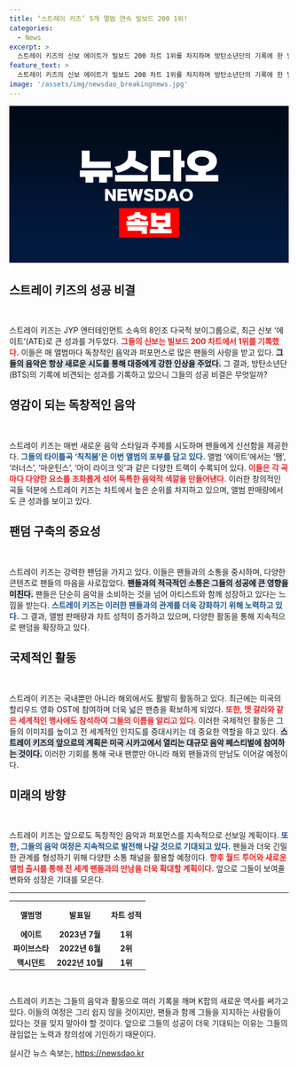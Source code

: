 ```yaml
---
title: ‘스트레이 키즈’ 5개 앨범 연속 빌보드 200 1위!
categories:
  - News
excerpt: >
  스트레이 키즈의 신보 에이트가 빌보드 200 차트 1위를 차지하며 방탄소년단의 기록에 한 발짝 다가섰다! 이들의 독창적인 음악과 강력한 팬덤이 가져온 이 놀라운 성과, 그 뒤에 숨은 이야기를 만나보세요!
feature_text: >
  스트레이 키즈의 신보 에이트가 빌보드 200 차트 1위를 차지하며 방탄소년단의 기록에 한 발짝 다가섰다! 이들의 독창적인 음악과 강력한 팬덤이 가져온 이 놀라운 성과, 그 뒤에 숨은 이야기를 만나보세요!
image: '/assets/img/newsdao_breakingnews.jpg'
---
```


<p><img src="/assets/img/newsdao_breakingnews.jpg" alt="implanttips 속보" /></p>

<h2 data-ke-size="size26">스트레이 키즈의 성공 비결</h2>

<p data-ke-size="size16">&nbsp;</p>

<p>스트레이 키즈는 JYP 엔터테인먼트 소속의 8인조 다국적 보이그룹으로, 최근 신보 ‘에이트’(ATE)로 큰 성과를 거두었다. <b><span style="color: #ee2323;">그들의 신보는 빌보드 200 차트에서 1위를 기록했다.</span></b> 이들은 매 앨범마다 독창적인 음악과 퍼포먼스로 많은 팬들의 사랑을 받고 있다. <b><span style="background-color: #21538527;">그들의 음악은 항상 새로운 시도를 통해 대중에게 강한 인상을 주었다.</span></b> 그 결과, 방탄소년단(BTS)의 기록에 비견되는 성과를 기록하고 있으니 그들의 성공 비결은 무엇일까?</p>

<h2 data-ke-size="size26">영감이 되는 독창적인 음악</h2>

<p data-ke-size="size16">&nbsp;</p>

<p>스트레이 키즈는 매번 새로운 음악 스타일과 주제를 시도하며 팬들에게 신선함을 제공한다. <b><span style="color: #1a5490;">그들의 타이틀곡 ‘칙칙붐’은 이번 앨범의 포부를 담고 있다.</span></b> 앨범 ‘에이트’에서는 ‘쨈’, ‘러너스’, ‘마운틴스’, ‘아이 라이크 잇’과 같은 다양한 트랙이 수록되어 있다. <b><span style="color: #ee2323;">이들은 각 곡마다 다양한 요소를 조화롭게 섞어 독특한 음악적 색깔을 만들어낸다.</span></b> 이러한 창의적인 곡들 덕분에 스트레이 키즈는 차트에서 높은 순위를 차지하고 있으며, 앨범 판매량에서도 큰 성과를 보이고 있다.</p>

<h2 data-ke-size="size26">팬덤 구축의 중요성</h2>

<p data-ke-size="size16">&nbsp;</p>

<p>스트레이 키즈는 강력한 팬덤을 가지고 있다. 이들은 팬들과의 소통을 중시하며, 다양한 콘텐츠로 팬들의 마음을 사로잡았다. <b><span style="background-color: #21538527;">팬들과의 적극적인 소통은 그들의 성공에 큰 영향을 미친다.</span></b> 팬들은 단순히 음악을 소비하는 것을 넘어 아티스트와 함께 성장하고 있다는 느낌을 받는다. <b><span style="color: #1a5490;">스트레이 키즈는 이러한 팬들과의 관계를 더욱 강화하기 위해 노력하고 있다.</span></b> 그 결과, 앨범 판매량과 차트 성적이 증가하고 있으며, 다양한 활동을 통해 지속적으로 팬덤을 확장하고 있다.</p>

<h2 data-ke-size="size26">국제적인 활동</h2>

<p data-ke-size="size16">&nbsp;</p>

<p>스트레이 키즈는 국내뿐만 아니라 해외에서도 활발히 활동하고 있다. 최근에는 미국의 할리우드 영화 OST에 참여하며 더욱 넓은 팬층을 확보하게 되었다. <b><span style="color: #ee2323;">또한, 멧 갈라와 같은 세계적인 행사에도 참석하여 그들의 이름을 알리고 있다.</span></b> 이러한 국제적인 활동은 그들의 이미지를 높이고 전 세계적인 인지도를 증대시키는 데 중요한 역할을 하고 있다. <b><span style="background-color: #21538527;">스트레이 키즈의 앞으로의 계획은 미국 시카고에서 열리는 대규모 음악 페스티벌에 참여하는 것이다.</span></b> 이러한 기회를 통해 국내 팬뿐만 아니라 해외 팬들과의 만남도 이어갈 예정이다.</p>

<h2 data-ke-size="size26">미래의 방향</h2>

<p data-ke-size="size16">&nbsp;</p>

<p>스트레이 키즈는 앞으로도 독창적인 음악과 퍼포먼스를 지속적으로 선보일 계획이다. <b><span style="color: #1a5490;">또한, 그들의 음악 여정은 지속적으로 발전해 나갈 것으로 기대되고 있다.</span></b> 팬들과 더욱 긴밀한 관계를 형성하기 위해 다양한 소통 채널을 활용할 예정이다. <b><span style="color: #ee2323;">향후 월드 투어와 새로운 앨범 출시를 통해 전 세계 팬들과의 만남을 더욱 확대할 계획이다.</span></b> 앞으로 그들이 보여줄 변화와 성장은 기대를 모은다. </p>

<hr>

<table style="width: 100%; border-collapse: collapse;">
    <tr>
        <th style="text-align: center; height: 40px;">앨범명</th>
        <th style="text-align: center; height: 40px;">발표일</th>
        <th style="text-align: center; height: 40px;">차트 성적</th>
    </tr>
    <tr>
        <td style="text-align: center; height: 17px;"><b>에이트</b></td>
        <td style="text-align: center; height: 17px;"><b>2023년 7월</b></td>
        <td style="text-align: center; height: 17px;"><b>1위</b></td>
    </tr>
    <tr>
        <td style="text-align: center; height: 17px;"><b>파이브스타</b></td>
        <td style="text-align: center; height: 17px;"><b>2022년 6월</b></td>
        <td style="text-align: center; height: 17px;"><b>2위</b></td>
    </tr>
    <tr>
        <td style="text-align: center; height: 17px;"><b>맥시던트</b></td>
        <td style="text-align: center; height: 17px;"><b>2022년 10월</b></td>
        <td style="text-align: center; height: 17px;"><b>1위</b></td>
    </tr>
</table>

<p data-ke-size="size16">&nbsp;</p>

<p>스트레이 키즈는 그들의 음악과 활동으로 여러 기록을 깨며 K팝의 새로운 역사를 써가고 있다. 이들의 여정은 그리 쉽지 않을 것이지만, 팬들과 함께 그들을 지지하는 사람들이 있다는 것을 잊지 말아야 할 것이다. 앞으로 그들의 성공이 더욱 기대되는 이유는 그들의 끊임없는 노력과 창의성에 기인하기 때문이다.</p>
실시간 뉴스 속보는, <a href="https://newsdao.kr" rel="dofollow">https://newsdao.kr</a>


